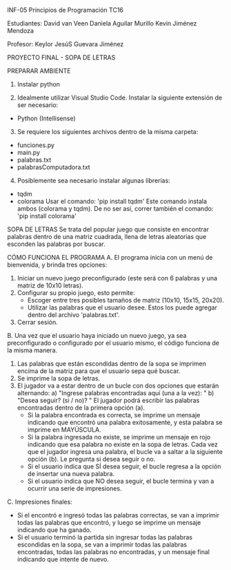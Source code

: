 INF-05 Principios de Programación 
TC16

Estudiantes:
David van Veen
Daniela Aguilar Murillo
Kevin Jiménez Mendoza

Profesor: 
Keylor JesúS Guevara Jiménez

PROYECTO FINAL - SOPA DE LETRAS

PREPARAR AMBIENTE
1. Instalar python

2. Idealmente utilizar Visual Studio Code.
Instalar la siguiente extensión de ser necesario:
- Python (Intellisense)

3. Se requiere los siguientes archivos dentro de la misma carpeta:
- funciones.py
- main.py
- palabras.txt
- palabrasComputadora.txt

4. Posiblemente sea necesario instalar algunas librerías:
- tqdm
- colorama
Usar el comando:
'pip install tqdm'
Este comando instala ambos (colorama y tqdm).
De no ser así, correr también el comando:
'pip install colorama'


SOPA DE LETRAS
Se trata del popular juego que consiste en encontrar palabras dentro de una matriz cuadrada, llena de letras aleatorias que esconden las palabras por buscar.

CÓMO FUNCIONA EL PROGRAMA
A. El programa inicia con un menú de bienvenida, y brinda tres opciones:
1. Iniciar un nuevo juego preconfigurado (este será con 6 palabras y una matriz de 10x10 letras).
2. Configurar su propio juego, esto permite:
    - Escoger entre tres posibles tamaños de matriz (10x10, 15x15, 20x20).
    - Utilizar las palabras que el usuario desee. Estos los puede agregar dentro del archivo 'palabras.txt'.
3. Cerrar sesión.

B. Una vez que el usuario haya iniciado un nuevo juego, ya sea preconfigurado o configurado por el usuario mismo, el código funciona de la misma manera.

1. Las palabras que están escondidas dentro de la sopa se imprimen encima de la matriz para que el usuario sepa qué buscar.
2. Se imprime la sopa de letras.
2. El jugador va a estar dentro de un bucle con dos opciones que estarán alternando:
    a) "Ingrese palabras encontradas aquí (una a la vez): "
    b) "Desea seguir? (si / no)? "
El jugador podrá escribir las palabras encontradas dentro de la primera opción (a).
   - Si la palabra encontrada es correcta, se imprime un mensaje indicando que encontró una palabra exitosamente, y esta palabra se imprime en MAYÚSCULA.
   - Si la palabra ingresada no existe, se imprime un mensaje en rojo indicando que esa palabra no existe en la sopa de letras.
Cada vez que el jugador ingresa una palabra, el bucle va a saltar a la siguiente opción (b). Le pregunta si desea seguir o no.
   - Si el usuario indica que SÍ desea seguir, el bucle regresa a la opción de insertar una nueva palabra.
   - Si el usuario indica que NO desea seguir, el bucle termina y van a ocurrir una serie de impresiones.

C. Impresiones finales:
   - Si el encontró e ingresó todas las palabras correctas, se van a imprimir todas las palabras que encontró, y luego se imprime un mensaje indicando que ha ganado.
   - Si el usuario terminó la partida sin ingresar todas las palabras escondidas en la sopa, se van a imprimir todas las palabras encontradas, todas las palabras no encontradas, y un mensaje final indicando que intente de nuevo.
